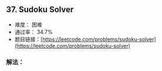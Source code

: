 ## 37. Sudoku Solver


- 难度： 困难
- 通过率： 34.7%
- 题目链接：[https://leetcode.com/problems/sudoku-solver](https://leetcode.com/problems/sudoku-solver)



### 解法：